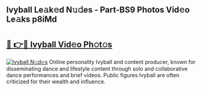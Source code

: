 ## Ivyball Le𝚊k𝚎d N𝚞𝚍es - Part-BS9 Photos Vid𝚎o Le𝚊ks p8iMd

# <h2><a href="http://fbbgyba.evod.top/?m=Ivyball">🔗 👉🔴 Ivyball Vid𝚎o Ph𝚘t𝚘s</a></h2>

[![Ivyball N𝚞d𝚎s](https://i.imgur.com/8V9OHl7.gif)](http://fbbgyba.evod.top/?m=Ivyball)
Online personality Ivyball and content producer, known for disseminating dance and lifestyle content through solo and collaborative dance performances and brief videos. Public figures Ivyball are often criticized for their wealth and influence. 
